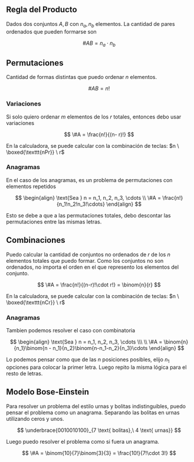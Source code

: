 ## Regla del Producto

Dados dos conjuntos $A,B$ con $n_a, n_b$ elementos. La cantidad de pares ordenados que pueden formarse son

$$
\#AB = n_a \cdot n_b
$$

## Permutaciones

Cantidad de formas distintas que puedo ordenar $n$ elementos.

$$
\#AB = n!
$$

### Variaciones

Si solo quiero ordenar $m$ elementos de los $r$ totales, entonces debo usar variaciones

$$
\#A = \frac{n!}{(n- r)!}
$$

En la calculadora, se puede calcular con la combinación de teclas: $n \ \boxed{\texttt{nPr}} \ r$

### Anagramas

En el caso de los anagramas, es un problema de permutaciones con elementos repetidos

$$
\begin{align}
\text{Sea } n = n_1, n_2, n_3, \cdots \\
\#A = \frac{n!}{n_1!n_2!n_3!\cdots}
\end{align}
$$

Esto se debe a que a las permutaciones totales, debo descontar las permutaciones entre las mismas letras.

## Combinaciones

Puedo calcular la cantidad de conjuntos no ordenados de $r$ de los $n$ elementos totales que puedo formar. Como los conjuntos no son ordenados, no importa el orden en el que represento los elementos del conjunto.

$$
\#A = \frac{n!}{(n-r)!\cdot r!} = \binom{n}{r}
$$

En la calculadora, se puede calcular con la combinación de teclas: $n \ \boxed{\texttt{nCr}} \ r$

### Anagramas

Tambien podemos resolver el caso con combinatoria

$$
\begin{align}
\text{Sea } n = n_1, n_2, n_3, \cdots \\\ \\
\#A = \binom{n}{n_1}\binom{n - n_1}{n_2}\binom{n-n_1-n_2}{n_3}\cdots
\end{align}
$$

Lo podemos pensar como que de las $n$ posiciones posibles, elijo $n_1$ opciones para colocar la primer letra. Luego repito la misma lógica para el resto de letras.

## Modelo Bose-Einstein

Para resolver un problema del estilo urnas y bolitas indistinguibles, puedo pensar el problema como un anagrama. Separando las bolitas en urnas utilizando ceros y unos.

$$
\underbrace{0010010100}_{7 \text{ bolitas},\ 4 \text{ urnas}}
$$

Luego puedo resolver el problema como si fuera un anagrama.

$$
\#A = \binom{10}{7}\binom{3}{3} = \frac{10!}{7!\cdot 3!}
$$
